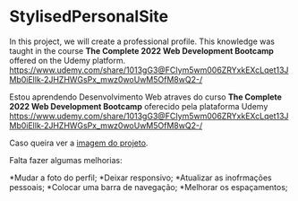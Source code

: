 # StylisedPersonalSite
In this project, we will create a professional profile. This knowledge was taught in the course **The Complete 2022 Web Development Bootcamp** offered on the Udemy platform.
<https://www.udemy.com/share/1013gG3@FCIym5wm006ZRYxkEXcLqet13JMb0iEllk-2JHZHWGsPx_mwz0woUwM5OfM8wQ2-/>


Estou aprendendo Desenvolvimento Web atraves do curso **The Complete 2022 Web Development Bootcamp** oferecido pela plataforma Udemy
<https://www.udemy.com/share/1013gG3@FCIym5wm006ZRYxkEXcLqet13JMb0iEllk-2JHZHWGsPx_mwz0woUwM5OfM8wQ2-/>

Caso queira ver a [imagem do projeto](projeto.png).

Falta fazer algumas melhorias:

*Mudar a foto do perfil;
*Deixar responsivo;
*Atualizar as inofrmações pessoais;
*Colocar uma barra de navegação;
*Melhorar os espaçamentos; 
